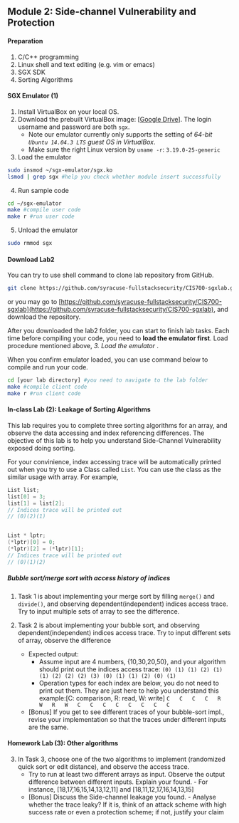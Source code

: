 Module 2: Side-channel Vulnerability and Protection
---

#### Preparation

1. C/C++ programming
2. Linux shell and text editing (e.g. vim or emacs)
3. SGX SDK
4. Sorting Algorithms 
 
#### SGX Emulator (1)

1. Install VirtualBox on your local OS.
2. Download the prebuilt VirtualBox image: [[Google Drive](https://goo.gl/HsnJh1)]. The login username and password are both `sgx`.
    - Note our emulator currently only supports the setting of *64-bit `Ubuntu 14.04.3 LTS` guest OS in VirtualBox*.
    - Make sure the right Linux version by `uname -r`: `3.19.0-25-generic`
3. Load the emulator
```bash
sudo insmod ~/sgx-emulator/sgx.ko
lsmod | grep sgx #help you check whether module insert successfully
```
4. Run sample code
```bash
cd ~/sgx-emulator
make #compile user code
make r #run user code
```
5. Unload the emulator
```bash
sudo rmmod sgx
```

#### Download Lab2

You can try to use shell command to clone lab repository from GitHub.
```bash
git clone https://github.com/syracuse-fullstacksecurity/CIS700-sgxlab.git
```
or you may go to [https://github.com/syracuse-fullstacksecurity/CIS700-sgxlab](https://github.com/syracuse-fullstacksecurity/CIS700-sgxlab), and download the repository.

After you downloaded the lab2 folder, you can start to finish lab tasks. Each time before compiling your code, you need to **load the emulator first**. Load procedure mentioned above, _3. Load the emulator_ .

When you confirm emulator loaded, you can use command below to compile and run your code.
```bash
cd [your lab directory] #you need to navigate to the lab folder
make #compile client code
make r #run client code
```

#### In-class Lab (2): Leakage of Sorting Algorithms

This lab requires you to complete three sorting algorithms for an array, and observe the data accessing and index referencing differences. The objective of this lab is to help you understand Side-Channel Vulnerability exposed doing sorting.

For your convinience, index accessing trace will be automatically printed out when you try to use a Class called `List`. You can use the class as the similar usage with array. For example,

```C++
List list;
list[0] = 3;
list[1] = list[2];
// Indices trace will be printed out
// (0)(2)(1)


List * lptr;
(*lptr)[0] = 0;
(*lptr)[2] = (*lptr)[1];
// Indices trace will be printed out
// (0)(1)(2)

```

##### Bubble sort/merge sort with access history of indices

1. Task 1 is about implementing your merge sort by filling `merge()` and `divide()`, and observing dependent(independent) indices access trace. Try to input multiple sets of array to see the difference.

2. Task 2 is about implementing your bubble sort, and observing dependent(independent) indices access trace. Try to input different sets of array, observe the difference
   * Expected output:
        - Assume input are 4 numbers, {10,30,20,50}, and your algorithm should print out the indices access trace: 
            `(0) (1) (1) (2) (1) (1) (2) (2) (2) (3) (0) (1) (1) (2) (0) (1)`
        - Operation types for each index are below, you do not need to print out them. They are just here to help you understand this example:[C: comparison, R: read, W: write]
            ` C   C   C   C   R   W   R   W   C   C   C   C   C   C   C   C `
   * [Bonus] If you get to see different traces of your bubble-sort impl., revise your implementation so that the traces under different inputs are the same.
     
#### Homework Lab (3): Other algorithms
        
3. In Task 3, choose one of the two algorithms to implement (randomized quick sort or edit distance), and observe the access trace.
    * Try to run at least two different arrays as input. Observe the output difference between different inputs. Explain your found.
          - For instance, [18,17,16,15,14,13,12,11] and [18,11,12,17,16,14,13,15]
    * [Bonus] Discuss the Side-channel leakage you found.
          - Analyse whether the trace leaky? If it is, think of an attack scheme with high success rate or even a protection scheme; if not, justify your claim
